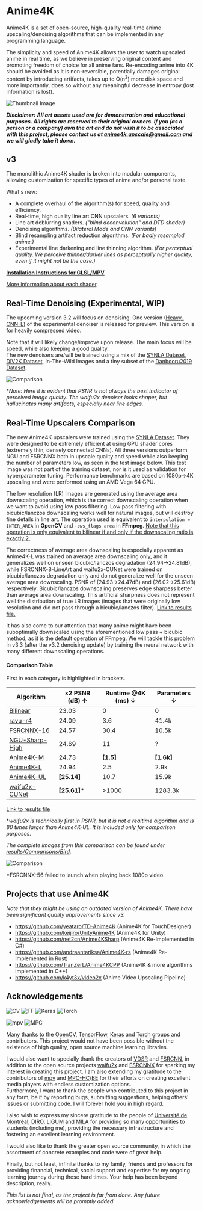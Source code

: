 # Anime4K

Anime4K is a set of open-source, high-quality real-time anime upscaling/denoising algorithms that can be implemented in any programming language.

The simplicity and speed of Anime4K allows the user to watch upscaled anime in real time, as we believe in preserving original content and promoting freedom of choice for all anime fans. Re-encoding anime into 4K should be avoided as it is non-reversible, potentially damages original content by introducing artifacts, takes up to O(n<sup>2</sup>) more disk space and more importantly, does so without any meaningful decrease in entropy (lost information is lost).


![Thumbnail Image](results/Main.png?raw=true)

***Disclaimer: All art assets used are for demonstration and educational purposes. All rights are reserved to their original owners. If you (as a person or a company) own the art and do not wish it to be associated with this project, please contact us at 	anime4k.upscale@gmail.com and we will gladly take it down.***


## v3
The monolithic Anime4K shader is broken into modular components, allowing customization for specific types of anime and/or personal taste.

What's new:
 - A complete overhaul of the algorithm(s) for speed, quality and efficiency.
 - Real-time, high quality line art CNN upscalers. *(6 variants)*
 - Line art deblurring shaders. *("blind deconvolution" and DTD shader)*
 - Denoising algorithms. *(Bilateral Mode and CNN variants)*
 - Blind resampling artifact reduction algorithms. *(For badly resampled anime.)*
 - Experimental line darkening and line thinning algorithm. *(For perceptual quality. We perceive thinner/darker lines as perceptually higher quality, even if it might not be the case.)*
 
**[Installation Instructions for GLSL/MPV](GLSL_Instructions.md)**  

[More information about each shader](https://github.com/bloc97/Anime4K/wiki).

## Real-Time Denoising (Experimental, WIP)
The upcoming version 3.2 will focus on denoising. One version ([Heavy-CNN-L](https://github.com/bloc97/Anime4K/blob/master/glsl/Denoise/Anime4K_Denoise_Heavy_CNN_L.glsl)) of the experimental denoiser is released for preview. This version is for heavily compressed video. 

Note that it will likely change/improve upon release. The main focus will be speed, while also keeping a good quality.  
The new denoisers are/will be trained using a mix of the [SYNLA Dataset](https://github.com/bloc97/SYNLA-Dataset), [DIV2K Dataset](https://data.vision.ee.ethz.ch/cvl/DIV2K/), In-The-Wild Images and a tiny subset of the [Danbooru2019 Dataset](https://www.gwern.net/Danbooru2019).


![Comparison](results/Comparisons/Bird_Denoise/Compare.png?raw=true)

\**Note: Here it is evident that PSNR is not always the best indicator of perceived image quality. The waifu2x denoiser looks shaper, but hallucinates many artifacts, especially near line edges.*


## Real-Time Upscalers Comparison

The new Anime4K upscalers were trained using the [SYNLA Dataset](https://github.com/bloc97/SYNLA-Dataset). They were designed to be extremely efficient at using GPU shader cores (extremely thin, densely connected CNNs). All three versions outperform NGU and FSRCNNX both in upscale quality and speed while also keeping the number of parameters low, as seen in the test image below. This test image was not part of the training dataset, nor is it used as validation for hyperparameter tuning. Performance benchmarks are based on 1080p->4K upscaling and were performed using an AMD Vega 64 GPU.

The low resolution (LR) images are generated using the average area downscaling operation, which is the correct downscaling operation when we want to avoid using low pass filtering. Low pass filtering with bicubic/lanczos downscaling works well for natural images, but will destroy fine details in line art. The operation used is equivalent to `interpolation = INTER_AREA` in **OpenCV** and `-sws_flags area` in **FFmpeg**. <ins>Note that this operation is only equivalent to bilinear if and only if the downscaling ratio is exactly 2.</ins>

The correctness of average area downscaling is especially apparent as Anime4K-L was trained on average area downscaling only, and it generalizes well on unseen bicubic/lanczos degradation (24.94->24.81dB), while FSRCNNX-8-LineArt and waifu2x-CUNet were trained on bicubic/lanczos degradation only and do not generalize well for the unseen average area downscaling. PSNR of (24.93->24.47dB) and (26.02->25.61dB) respectively. Bicubic/lanczos downscaling preserves edge sharpess better than average area downscaling. This artificial sharpness does not represent well the distribution of true LR images (images that were originally low resolution and did not pass through a bicubic/lanczos filter). [Link to results file.](https://github.com/bloc97/Anime4K/blob/master/results/Comparisons/Bird_FFmpeg/RESULTS.txt)

It has also come to our attention that many anime might have been suboptimally downscaled using the aforementioned low pass + bicubic method, as it is the default operation of FFmpeg. We will tackle this problem in v3.3 (after the v3.2 denoising update) by training the neural network with many different downscaling operations.

#### Comparison Table
First in each category is highlighted in brackets.

Algorithm | x2 PSNR (dB) ↑ | Runtime @4K (ms) ↓ | Parameters ↓
-- | -- | -- | --
[Bilinear](results/Comparisons/Bird/Bilinear.png) | 23.03 | 0 | 0
[ravu-r4](results/Comparisons/Bird/ravu-r4.png) | 24.09 | 3.6 | 41.4k
[FSRCNNX-16](results/Comparisons/Bird/FSRCNNX-16.png) | 24.57 | 30.4 | 10.5k
[NGU-Sharp-High](results/Comparisons/Bird/NGU-Sharp-High.png) | 24.69 | 11 | ?
[Anime4K-M](results/Comparisons/Bird/Anime4K-M.png) | 24.73 | **[1.5]** | **[1.6k]**
[Anime4K-L](results/Comparisons/Bird/Anime4K-L.png) | 24.94 | 2.5 | 2.9k
[Anime4K-UL](results/Comparisons/Bird/Anime4K-UL.png) | **[25.14]** | 10.7 | 15.9k
[waifu2x-CUNet](results/Comparisons/Bird/waifu2x-CUNet.png) | **[25.61]**\* | >1000 | 1283.3k

[Link to results file](https://github.com/bloc97/Anime4K/blob/master/results/Comparisons/Bird/RESULTS.txt)

\**waifu2x is technically first in PSNR, but it is not a realtime algorithm and is 80 times larger than Anime4K-UL. It is included only for comparison purposes.*

*The complete images from this comparison can be found under [results/Comparisons/Bird](results/Comparisons/Bird).*

![Comparison](results/Comparisons/Bird/Compare.png?raw=true)

\*FSRCNNX-56 failed to launch when playing back 1080p video.  

## Projects that use Anime4K
*Note that they might be using an outdated version of Anime4K. There have been significant quality improvements since v3.*
 - https://github.com/yeataro/TD-Anime4K (Anime4K for TouchDesigner)
 - https://github.com/keijiro/UnityAnime4K (Anime4K for Unity)
 - https://github.com/net2cn/Anime4KSharp (Anime4K Re-Implemented in C#)
 - https://github.com/andraantariksa/Anime4K-rs (Anime4K Re-Implemented in Rust)
 - https://github.com/TianZerL/Anime4KCPP (Anime4K & more algorithms implemented in C++)
 - https://github.com/k4yt3x/video2x (Anime Video Upscaling Pipeline)
 
## Acknowledgements
![CV](https://upload.wikimedia.org/wikipedia/commons/thumb/3/32/OpenCV_Logo_with_text_svg_version.svg/180px-OpenCV_Logo_with_text_svg_version.svg.png)
![TF](https://upload.wikimedia.org/wikipedia/commons/thumb/1/11/TensorFlowLogo.svg/220px-TensorFlowLogo.svg.png)
![Keras](https://upload.wikimedia.org/wikipedia/commons/thumb/a/ae/Keras_logo.svg/180px-Keras_logo.svg.png)
![Torch](https://upload.wikimedia.org/wikipedia/en/f/f5/Torch_2014_logo.png)

![mpv](https://upload.wikimedia.org/wikipedia/commons/thumb/c/c5/Mpv_icon.png/100px-Mpv_icon.png)
![MPC](https://upload.wikimedia.org/wikipedia/commons/thumb/7/76/Media_Player_Classic_logo.png/64px-Media_Player_Classic_logo.png)

Many thanks to the [OpenCV](https://github.com/opencv/opencv), [TensorFlow](https://github.com/tensorflow/tensorflow), [Keras](https://github.com/keras-team/keras) and [Torch](https://github.com/torch/torch7) groups and contributors. This project would not have been possible without the existence of high quality, open source machine learning libraries.

I would also want to specially thank the creators of [VDSR](https://cv.snu.ac.kr/research/VDSR/) and [FSRCNN](http://mmlab.ie.cuhk.edu.hk/projects/FSRCNN.html), in addition to the open source projects [waifu2x](https://github.com/nagadomi/waifu2x) and [FSRCNNX](https://github.com/igv/FSRCNN-TensorFlow) for sparking my interest in creating this project. I am also extending my gratitude to the contributors of [mpv](https://github.com/mpv-player/mpv) and [MPC-HC](https://mpc-hc.org/)/[BE](https://sourceforge.net/projects/mpcbe/) for their efforts on creating excellent media players with endless customization options.  
Furthermore, I want to thank the people who contributed to this project in any form, be it by reporting bugs, submitting suggestions, helping others' issues or submitting code. I will forever hold you in high regard.

I also wish to express my sincere gratitude to the people of [Université de Montréal](https://www.umontreal.ca/), [DIRO](https://diro.umontreal.ca/accueil/), [LIGUM](http://www.ligum.umontreal.ca/) and [MILA](https://mila.quebec/en/) for providing so many opportunities to students (including me), providing the necessary infrastructure and fostering an excellent learning environment.

I would also like to thank the greater open source community, in which the assortment of concrete examples and code were of great help.

Finally, but not least, infinite thanks to my family, friends and professors for providing financial, technical, social support and expertise for my ongoing learning journey during these hard times. Your help has been beyond description, really.

*This list is not final, as the project is far from done. Any future acknowledgements will be promptly added.*
